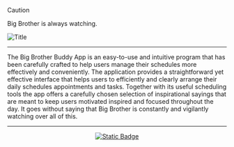 <!-- Caution -->
>[!CAUTION]
>Big Brother is always watching.

<!-- Banner -->
![Title](https://github.com/user-attachments/assets/5e018536-bfbe-4601-8fe6-cc736db1f037)

<!-- Divider -->
---

<!-- Text -->
The Big Brother Buddy App is an easy-to-use and intuitive program that has been carefully crafted to help users manage their schedules more effectively and conveniently. The application provides a straightforward yet effective interface that helps users to efficiently and clearly arrange their daily schedules appointments and tasks. Together with its useful scheduling tools the app offers a carefully chosen selection of inspirational sayings that are meant to keep users motivated inspired and focused throughout the day. It goes without saying that Big Brother is constantly and vigilantly watching over all of this.

<!-- Divider -->
---

<!-- Button -->
<div align="center"><a href=".." target="_blank"><img alt="Static Badge" src="https://img.shields.io/badge/Main-BBBA?style=for-the-badge&logo=github&color=%23ff3131"></a></div>
